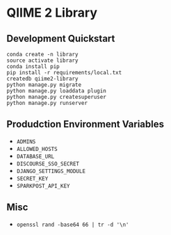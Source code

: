 # QIIME 2 Library

## Development Quickstart

```
conda create -n library
source activate library
conda install pip
pip install -r requirements/local.txt
createdb qiime2-library
python manage.py migrate
python manage.py loaddata plugin
python manage.py createsuperuser
python manage.py runserver
```

## Produdction Environment Variables

- `ADMINS`
- `ALLOWED_HOSTS`
- `DATABASE_URL`
- `DISCOURSE_SSO_SECRET`
- `DJANGO_SETTINGS_MODULE`
- `SECRET_KEY`
- `SPARKPOST_API_KEY`

## Misc

- `openssl rand -base64 66 | tr -d '\n'`
